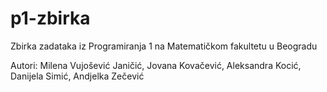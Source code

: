 # p1-zbirka
Zbirka zadataka iz Programiranja 1 na Matematičkom fakultetu u Beogradu

Autori: Milena Vujošević Janičić, Jovana Kovačević, Aleksandra Kocić, Danijela Simić, Andjelka Zečević
